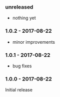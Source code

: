 ### unreleased

* nothing yet

### 1.0.2 - 2017-08-22

* minor improvements

### 1.0.1 - 2017-08-22

* bug fixes

### 1.0.0 - 2017-08-22

Initial release
